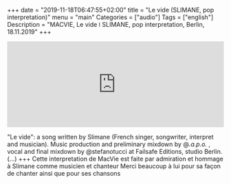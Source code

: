 
+++
date = "2019-11-18T06:47:55+02:00"
title = "Le vide (SLIMANE, pop interpretation)"
menu = "main"
Categories = ["audio"]
Tags = ["english"]
Description = "MACVIE, Le vide  ǀ  SLIMANE, pop interpretation, Berlin, 18.11.2019"
+++


<iframe width="100%" height="200" scrolling="no" frameborder="no" allow="autoplay" src="https://w.soundcloud.com/player/?url=https%3A//api.soundcloud.com/tracks/716502784&color=%2300ff6a&auto_play=false&hide_related=false&show_comments=true&show_user=true&show_reposts=false&show_teaser=true&visual=true"></iframe>


"Le vide": a song written by Slimane (French singer, songwriter, interpret and musician).
Music production and preliminary mixdown by @_.a.p.o._ , vocal and final mixdown by @stefanotucci at Failsafe Editions, studio Berlin. (...)
+++
Cette interpretation de MacVie est faite par admiration et hommage à Slimane comme musicien et chanteur
Merci beaucoup à lui pour sa façon de chanter ainsi que pour ses chansons

